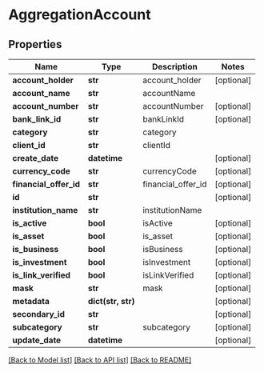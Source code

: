 # AggregationAccount

## Properties
Name | Type | Description | Notes
------------ | ------------- | ------------- | -------------
**account_holder** | **str** | account_holder | [optional] 
**account_name** | **str** | accountName | 
**account_number** | **str** | accountNumber | [optional] 
**bank_link_id** | **str** | bankLinkId | [optional] 
**category** | **str** | category | 
**client_id** | **str** | clientId | 
**create_date** | **datetime** |  | [optional] 
**currency_code** | **str** | currencyCode | [optional] 
**financial_offer_id** | **str** | financial_offer_id | [optional] 
**id** | **str** |  | [optional] 
**institution_name** | **str** | institutionName | 
**is_active** | **bool** | isActive | [optional] 
**is_asset** | **bool** | is_asset | [optional] 
**is_business** | **bool** | isBusiness | [optional] 
**is_investment** | **bool** | isInvestment | [optional] 
**is_link_verified** | **bool** | isLinkVerified | [optional] 
**mask** | **str** | mask | [optional] 
**metadata** | **dict(str, str)** |  | [optional] 
**secondary_id** | **str** |  | [optional] 
**subcategory** | **str** | subcategory | [optional] 
**update_date** | **datetime** |  | [optional] 

[[Back to Model list]](../README.md#documentation-for-models) [[Back to API list]](../README.md#documentation-for-api-endpoints) [[Back to README]](../README.md)


